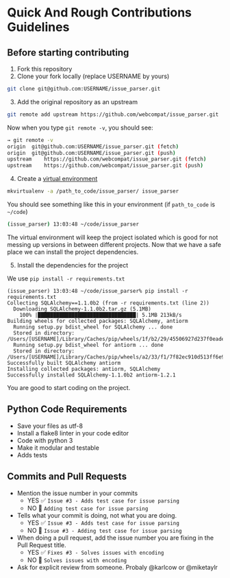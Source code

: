 # Quick And Rough Contributions Guidelines

## Before starting contributing

1. Fork this repository
2. Clone your fork locally (replace USERNAME by yours)  

```bash
git clone git@github.com:USERNAME/issue_parser.git
```
3. Add the original repository as an upstream  

```bash
git remote add upstream https://github.com/webcompat/issue_parser.git
```
Now when you type `git remote -v`, you should see:  
```bash
→ git remote -v
origin  git@github.com:USERNAME/issue_parser.git (fetch)
origin  git@github.com:USERNAME/issue_parser.git (push)
upstream    https://github.com/webcompat/issue_parser.git (fetch)
upstream    https://github.com/webcompat/issue_parser.git (push)
```
4. Create a [virtual environment](https://virtualenvwrapper.readthedocs.io/en/latest/)

```bash
mkvirtualenv -a /path_to_code/issue_parser/ issue_parser
```

You should see something like this in your environment (if `path_to_code` is `~/code`)

```bash   
(issue_parser) 13:03:48 ~/code/issue_parser
```

The virtual environment will keep the project isolated which is good for not messing up versions in between different projects. Now that we have a safe place we can install the project dependencies.

5. Install the dependencies for the project

We use `pip install -r requirements.txt`

```
(issue_parser) 13:03:48 ~/code/issue_parser% pip install -r requirements.txt 
Collecting SQLAlchemy==1.1.0b2 (from -r requirements.txt (line 2))
  Downloading SQLAlchemy-1.1.0b2.tar.gz (5.1MB)
    100% |████████████████████████████████| 5.1MB 213kB/s 
Building wheels for collected packages: SQLAlchemy, antiorm
  Running setup.py bdist_wheel for SQLAlchemy ... done
  Stored in directory: /Users/[USERNAME]/Library/Caches/pip/wheels/1f/b2/29/45506927d237f0eade80692adcd81635437beb719e8fe2e857
  Running setup.py bdist_wheel for antiorm ... done
  Stored in directory: /Users/[USERNAME]/Library/Caches/pip/wheels/a2/33/f1/7f82ec910d513ff6e964aef854d9af2e3211c287fe1f0c7a09
Successfully built SQLAlchemy antiorm
Installing collected packages: antiorm, SQLAlchemy
Successfully installed SQLAlchemy-1.1.0b2 antiorm-1.2.1
```

You are good to start coding on the project.

## Python Code Requirements

* Save your files as utf-8
* Install a flake8 linter in your code editor
* Code with python 3
* Make it modular and testable
* Adds tests

## Commits and Pull Requests

* Mention the issue number in your commits 
  * YES ✅ `Issue #3 - Adds test case for issue parsing` 
  * NO 🚨 `Adding test case for issue parsing` 
* Tells what your commit is doing, not what you are doing. 
  * YES ✅ `Issue #3 - Adds test case for issue parsing` 
  * NO 🚨 `Issue #3 - Adding test case for issue parsing` 
* When doing a pull request, add the issue number you are fixing in the Pull Request title.
  * YES ✅ `Fixes #3 - Solves issues with encoding` 
  * NO 🚨 `Solves issues with encoding`
* Ask for explicit review from someone. Probaly @karlcow or @miketaylr
